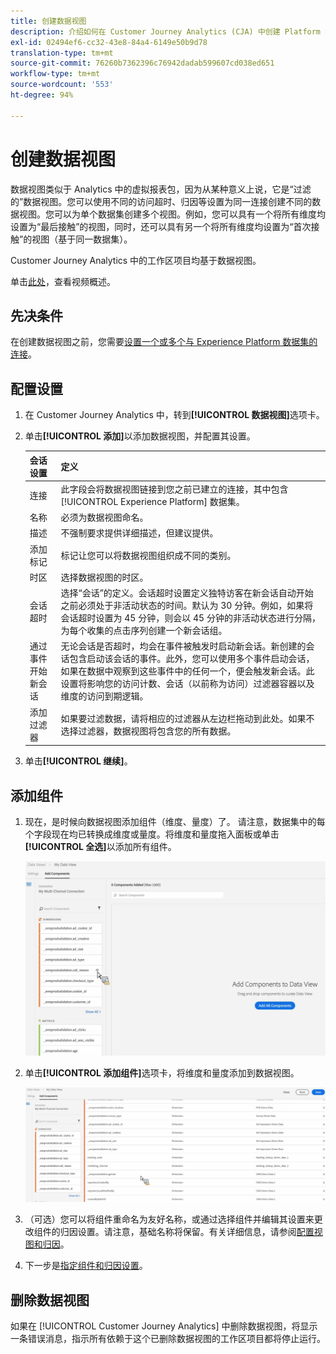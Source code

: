 ```yaml
---
title: 创建数据视图
description: 介绍如何在 Customer Journey Analytics (CJA) 中创建 Platform 数据集的视图。
exl-id: 02494ef6-cc32-43e8-84a4-6149e50b9d78
translation-type: tm+mt
source-git-commit: 76260b7362396c76942dadab599607cd038ed651
workflow-type: tm+mt
source-wordcount: '553'
ht-degree: 94%

---
```


# 创建数据视图

数据视图类似于 Analytics 中的虚拟报表包，因为从某种意义上说，它是“过滤的”数据视图。您可以使用不同的访问超时、归因等设置为同一连接创建不同的数据视图。您可以为单个数据集创建多个视图。例如，您可以具有一个将所有维度均设置为“最后接触”的视图，同时，还可以具有另一个将所有维度均设置为“首次接触”的视图（基于同一数据集）。

Customer Journey Analytics 中的工作区项目均基于数据视图。

单击[此处](https://docs.adobe.com/content/help/en/platform-learn/tutorials/cja/basic-configuration-for-data-views.html)，查看视频概述。

## 先决条件

在创建数据视图之前，您需要[设置一个或多个与 Experience Platform 数据集的连接](/help/connections/create-connection.md)。

## 配置设置

1. 在 Customer Journey Analytics 中，转到&#x200B;**[!UICONTROL 数据视图]**&#x200B;选项卡。

1. 单击&#x200B;**[!UICONTROL 添加]**&#x200B;以添加数据视图，并配置其设置。

   | 会话设置 | 定义 |
   |---|---|
   | 连接 | 此字段会将数据视图链接到您之前已建立的连接，其中包含 [!UICONTROL Experience Platform] 数据集。 |
   | 名称 | 必须为数据视图命名。 |
   | 描述 | 不强制要求提供详细描述，但建议提供。 |
   | 添加标记 | 标记让您可以将数据视图组织成不同的类别。 |
   | 时区 | 选择数据视图的时区。 |
   | 会话超时 | 选择“会话”的定义。会话超时设置定义独特访客在新会话自动开始之前必须处于非活动状态的时间。默认为 30 分钟。例如，如果将会话超时设置为 45 分钟，则会以 45 分钟的非活动状态进行分隔，为每个收集的点击序列创建一个新会话组。<!--This setting impacts not only your visit counts, but also how visit filter containers are evaluated, and the visit expiration logic for any eVars expiring on visit. Decreasing the session timeout will likely increase the total number of visits in your reporting, while increasing the visit timeout will likely decrease the total number of visits in your reporting. This needs to be reviewed.--> |
   | 通过事件开始新会话 | 无论会话是否超时，均会在事件被触发时启动新会话。新创建的会话包含启动该会话的事件。此外，您可以使用多个事件启动会话，如果在数据中观察到这些事件中的任何一个，便会触发新会话。此设置将影响您的访问计数、会话（以前称为访问）过滤器容器以及维度的访问到期逻辑。 |
   | 添加过滤器 | 如果要过滤数据，请将相应的过滤器从左边栏拖动到此处。如果不选择过滤器，数据视图将包含您的所有数据。 |

1. 单击&#x200B;**[!UICONTROL 继续]**。

## 添加组件

1. 现在，是时候向数据视图添加组件（维度、量度）了。 请注意，数据集中的每个字段现在均已转换成维度或量度。将维度和量度拖入面板或单击&#x200B;**[!UICONTROL 全选]**&#x200B;以添加所有组件。

   ![](assets/add-all-components.png)

1. 单击&#x200B;**[!UICONTROL 添加组件]**&#x200B;选项卡，将维度和量度添加到数据视图。

   ![](assets/add-all-components2.png)

1. （可选）您可以将组件重命名为友好名称，或通过选择组件并编辑其设置来更改组件的归因设置。请注意，基础名称将保留。有关详细信息，请参阅[配置视图和归因](/help/data-views/configure-dataviews.md)。

1. 下一步是[指定组件和归因设置](/help/data-views/configure-dataviews.md)。

## 删除数据视图

如果在 [!UICONTROL Customer Journey Analytics] 中删除数据视图，将显示一条错误消息，指示所有依赖于这个已删除数据视图的工作区项目都将停止运行。
